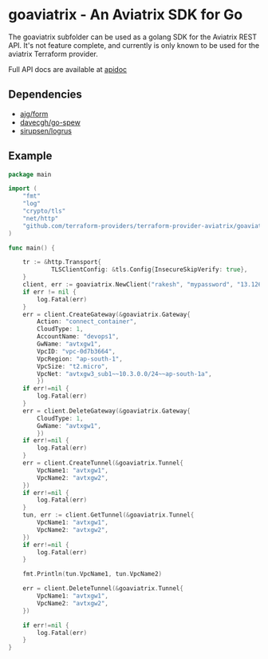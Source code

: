 # goaviatrix - An Aviatrix SDK for Go

The goaviatrix subfolder can be used as a golang SDK for the Aviatrix REST API. It's not feature complete, and currently is only known to be used for the aviatrix Terraform provider.


Full API docs are available at [apidoc](https://s3-us-west-2.amazonaws.com/avx-apidoc/index.htm)


## Dependencies

* [ajg/form](https://github.com/ajg/form)
* [davecgh/go-spew](https://github.com/davecgh/go-spew.git)
* [sirupsen/logrus](https://github.com/sirupsen/logrus.git)

## Example

```go
package main

import (
	"fmt"
    "log"
    "crypto/tls"
    "net/http"
    "github.com/terraform-providers/terraform-provider-aviatrix/goaviatrix"
)

func main() {

    tr := &http.Transport{
            TLSClientConfig: &tls.Config{InsecureSkipVerify: true},
    }
	client, err := goaviatrix.NewClient("rakesh", "mypassword", "13.126.166.7", &http.Client{Transport: tr})
	if err != nil {
		log.Fatal(err)
	}
	err = client.CreateGateway(&goaviatrix.Gateway{
		Action: "connect_container",
		CloudType: 1,
		AccountName: "devops1",
		GwName: "avtxgw1",
		VpcID: "vpc-0d7b3664",
		VpcRegion: "ap-south-1",
		VpcSize: "t2.micro",
		VpcNet: "avtxgw3_sub1~~10.3.0.0/24~~ap-south-1a",
		})
	if err!=nil {
		log.Fatal(err)
	}
	err = client.DeleteGateway(&goaviatrix.Gateway{
		CloudType: 1,
		GwName: "avtxgw1",
		})
	if err!=nil {
		log.Fatal(err)
	}
	err = client.CreateTunnel(&goaviatrix.Tunnel{
		VpcName1: "avtxgw1",
		VpcName2: "avtxgw2",
	})
	if err!=nil {
		log.Fatal(err)
	}
	tun, err := client.GetTunnel(&goaviatrix.Tunnel{
		VpcName1: "avtxgw1",
		VpcName2: "avtxgw2",
	})
	if err!=nil {
		log.Fatal(err)
	}

	fmt.Println(tun.VpcName1, tun.VpcName2)

	err = client.DeleteTunnel(&goaviatrix.Tunnel{
		VpcName1: "avtxgw1",
		VpcName2: "avtxgw2",
	})

	if err!=nil {
		log.Fatal(err)
	}
}

```
